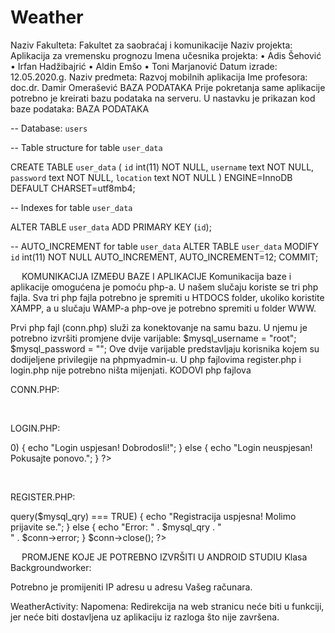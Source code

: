 # Weather
Naziv Fakulteta: Fakultet za saobraćaj i komunikacije
Naziv projekta: Aplikacija za vremensku prognozu
Imena učesnika projekta: 
•	Adis Šehović
•	Irfan Hadžibajrić
•	Aldin Emšo
•	Toni Marjanović
Datum izrade: 12.05.2020.g.
Naziv predmeta: Razvoj mobilnih aplikacija
Ime profesora: doc.dr. Damir Omerašević
BAZA PODATAKA
Prije pokretanja same aplikacije potrebno je kreirati bazu podataka na serveru. U nastavku je prikazan kod  baze podataka:
BAZA PODATAKA

-- Database: `users`

-- Table structure for table `user_data`

CREATE TABLE `user_data` (
  `id` int(11) NOT NULL,
  `username` text NOT NULL,
  `password` text NOT NULL,
  `location` text NOT NULL
) ENGINE=InnoDB DEFAULT CHARSET=utf8mb4;

-- Indexes for table `user_data`

ALTER TABLE `user_data`
  ADD PRIMARY KEY (`id`);

-- AUTO_INCREMENT for table `user_data`
ALTER TABLE `user_data`
  MODIFY `id` int(11) NOT NULL AUTO_INCREMENT, AUTO_INCREMENT=12;
COMMIT;

 
KOMUNIKACIJA IZMEĐU BAZE I APLIKACIJE
Komunikacija baze i aplikacije omogućena je pomoću php-a. U našem slučaju koriste se tri php fajla. Sva tri php fajla potrebno je spremiti u HTDOCS folder, ukoliko koristite XAMPP, a u slučaju WAMP-a php-ove je potrebno spremiti u folder WWW. 

Prvi php fajl (conn.php) služi za konektovanje na samu bazu. U njemu je potrebno izvršiti promjene dvije varijable:
$mysql_username = "root";
$mysql_password = "";
Ove dvije varijable predstavljaju korisnika kojem su dodijeljene privilegije na phpmyadmin-u.
U php fajlovima register.php i login.php nije potrebno ništa mijenjati.
KODOVI php fajlova

CONN.PHP:
<?php 
$db_name = "users";
$mysql_username = "root";
$mysql_password = "";
$server_name = "localhost";
$conn = mysqli_connect($server_name, $mysql_username, $mysql_password,$db_name);
?>
 

LOGIN.PHP:
<?php 
require "conn.php";
$user_name = $_POST["user_name"];
$user_pass = $_POST["password"];
$mysql_qry = "select * from user_data where username like '$user_name' and password like '$user_pass';";

$result = mysqli_query($conn ,$mysql_qry);


if(mysqli_num_rows($result) > 0) {
echo "Login uspjesan! Dobrodosli!";
}
else {
echo "Login neuspjesan! Pokusajte ponovo.";
}
 
?>
 

REGISTER.PHP:
<?php 
require "conn.php";
$user_name = $_POST["user_name"];
$user_pass = $_POST["password"];
$location = $_POST["location"];

$mysql_qry = "insert into user_data (username, password, location) values ('$user_name', '$user_pass', '$location')";

if($conn->query($mysql_qry) === TRUE) {
echo "Registracija uspjesna! Molimo prijavite se.";
}
else {
echo "Error: " . $mysql_qry . "<br>" . $conn->error;
}
$conn->close();
 
?>
 
PROMJENE KOJE JE POTREBNO IZVRŠITI U ANDROID STUDIU
Klasa Backgroundworker:
 
Potrebno je promijeniti IP adresu u adresu Vašeg računara.

WeatherActivity:
Napomena: Redirekcija na web stranicu neće biti u funkciji, jer  neće biti dostavljena uz aplikaciju iz razloga što nije završena.
 

